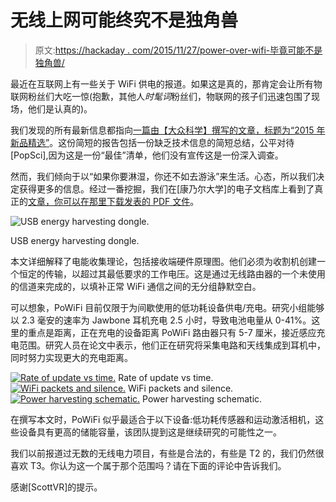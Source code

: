 # 无线上网可能终究不是独角兽

> 原文:[https://hackaday . com/2015/11/27/power-over-wifi-毕竟可能不是独角兽/](https://hackaday.com/2015/11/27/power-over-wifi-might-not-be-a-unicorn-after-all/)

最近在互联网上有一些关于 WiFi 供电的报道。如果这是真的，那肯定会让所有物联网粉丝们大吃一惊(抱歉，其他人*时髦词*粉丝们，物联网的孩子们迅速包围了现场，他们是认真的)。

我们发现的所有最新信息都指向[一篇由【大众科学】撰写的文章，标题为“2015 年新品精选”](http://www.popsci.com/best-of-whats-new-2015/engineering)。这份简短的报告包括一份缺乏技术信息的简短总结，公平对待[PopSci],因为这是一份“最佳”清单，他们没有宣传这是一份深入调查。

然而，我们倾向于以“如果你要淋湿，你还不如去游泳”来生活。心态，所以我们决定获得更多的信息。经过一番挖掘，我们在[康乃尔大学]的电子文档库上看到了真正的[文章，你可以在那里](http://arxiv.org/abs/1505.06815)[下载发表的 PDF 文件](http://arxiv.org/pdf/1505.06815v1.pdf)。

![USB energy harvesting dongle.](../Images/186ac3fb705165d58cda849184f6fc61.png)

USB energy harvesting dongle.

本文详细解释了电能收集理论，包括接收端硬件原理图。他们必须为收割机创建一个恒定的传输，以超过其最低要求的工作电压。这是通过无线路由器的一个未使用的信道来完成的，以填补正常 WiFi 通信之间的无分组静默空白。

可以想象，PoWiFi 目前仅限于为间歇使用的低功耗设备供电/充电。研究小组能够以 2.3 毫安的速率为 Jawbone 耳机充电 2.5 小时，导致电池电量从 0-41%。这里的重点是距离，正在充电的设备距离 PoWiFi 路由器只有 5-7 厘米，接近感应充电范围。研究人员在论文中表示，他们正在研究将采集电路和天线集成到耳机中，同时努力实现更大的充电距离。

 [![Rate of update vs time.](../Images/0e5b4deb584cefac3cf3ea3c79bfa676.png "temp_sensor_update_vs_distance")](https://hackaday.com/2015/11/27/power-over-wifi-might-not-be-a-unicorn-after-all/temp_sensor_update_vs_distance/) Rate of update vs time. [![WiFi packets and silence.](../Images/c544714f355d8e7334405744a0194148.png "pulse_vs_silent_harvesting")](https://hackaday.com/2015/11/27/power-over-wifi-might-not-be-a-unicorn-after-all/pulse_vs_silent_harvesting/) WiFi packets and silence. [![Power harvesting schematic.](../Images/4d07afc073292d69b0d48290e960f887.png "harvesting_schematic")](https://hackaday.com/2015/11/27/power-over-wifi-might-not-be-a-unicorn-after-all/harvesting_schematic/) Power harvesting schematic.

在撰写本文时，PoWiFi 似乎最适合于以下设备:低功耗传感器和运动激活相机，这些设备具有更高的储能容量，该团队提到这是继续研究的可能性之一。

我们以前报道过无数的无线电力项目，有些是合法的，有些是 T2 的，我们仍然很喜欢 T3。你认为这一个属于那个范围吗？请在下面的评论中告诉我们。

感谢[ScottVR]的提示。